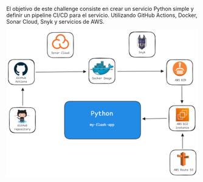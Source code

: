 El objetivo de este challenge consiste en crear un servicio Python simple y definir un pipeline CI/CD para el servicio. Utilizando GitHub Actions, Docker, Sonar Cloud, Snyk y servicios de AWS.

<p align="center">
  <img src="./images/diagrama.png" alt="Diagrama Excalidraw" width="800"/>
</p>